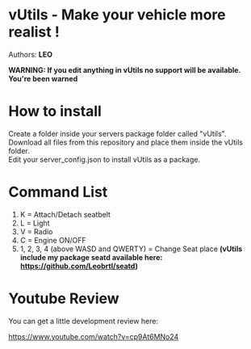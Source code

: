 # vUtils - Make your vehicle more realist !
Authors: <b>LEO</b>

<b>WARNING: If you edit anything in vUtils no support will be available. You're been warned</b>

# How to install

Create a folder inside your servers package folder called "vUtils".<br>
Download all files from this repository and place them inside the vUtils folder.<br>
Edit your server_config.json to install vUtils as a package.

# Command List
1. K = Attach/Detach seatbelt
2. L = Light
3. V = Radio
4. C = Engine ON/OFF
5. 1, 2, 3, 4 (above WASD and QWERTY) = Change Seat place
<b>(vUtils include my package seatd available here: https://github.com/Leobrtl/seatd)</b>


# Youtube Review

You can get a little development review here: 

https://www.youtube.com/watch?v=cp9At6MNo24
